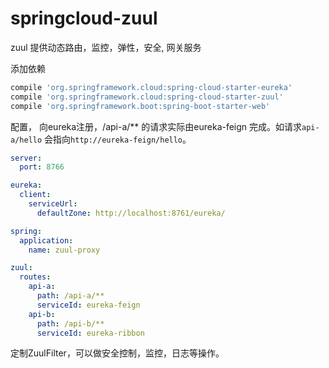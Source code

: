 # springcloud-zuul


zuul 提供动态路由，监控，弹性，安全, 网关服务

添加依赖

```groovy
compile 'org.springframework.cloud:spring-cloud-starter-eureka'
compile 'org.springframework.cloud:spring-cloud-starter-zuul'
compile 'org.springframework.boot:spring-boot-starter-web'
```

配置， 向eureka注册，/api-a/** 的请求实际由eureka-feign 完成。如请求`api-a/hello` 会指向`http://eureka-feign/hello`。

```yaml
server:
  port: 8766

eureka:
  client:
    serviceUrl:
      defaultZone: http://localhost:8761/eureka/

spring:
  application:
    name: zuul-proxy

zuul:
  routes:
    api-a:
      path: /api-a/**
      serviceId: eureka-feign
    api-b:
      path: /api-b/**
      serviceId: eureka-ribbon
```

定制ZuulFilter，可以做安全控制，监控，日志等操作。